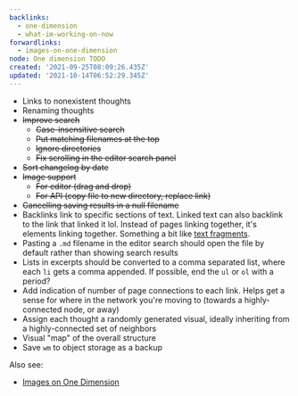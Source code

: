 ```yaml
---
backlinks:
  - one-dimension
  - what-im-working-on-now
forwardlinks:
  - images-on-one-dimension
node: One dimension TODO
created: '2021-09-25T08:09:26.435Z'
updated: '2021-10-14T06:52:29.345Z'
---
```


- Links to nonexistent thoughts
- Renaming thoughts
- ~~Improve search~~
  - ~~Case-insensitive search~~
  - ~~Put matching filenames at the top~~
  - ~~Ignore directories~~
  - ~~Fix scrolling in the editor search panel~~
- ~~Sort changelog by date~~
- ~~Image support~~
  - ~~For editor (drag and drop)~~
  - ~~For API (copy file to new directory, replace link)~~
- ~~Cancelling saving results in a null filename~~
- Backlinks link to specific sections of text. Linked text can also backlink to the link that linked it lol. Instead of pages linking together, it's elements linking together. Something a bit like [text fragments](https://web.dev/text-fragments/). 
- Pasting a `.md` filename in the editor search should open the file by default rather than showing search results
- Lists in excerpts should be converted to a comma separated list, where each `li` gets a comma appended. If possible, end the `ul` or `ol` with a period? 
- Add indication of number of page connections to each link. Helps get a sense for where in the network you're moving to (towards a highly-connected node, or away)
- Assign each thought a randomly generated visual, ideally inheriting from a highly-connected set of neighbors
- Visual "map" of the overall structure 
- Save `wm` to object storage as a backup

Also see:

- [Images on One Dimension](images-on-one-dimension.md)
